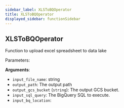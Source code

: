 ```yaml
---
sidebar_label: XLSToBQOperator
title: XLSToBQOperator
displayed_sidebar: functionSidebar
---
```


## XLSToBQOperator

Function to upload excel spreadsheet to data lake

Parameters:

**Arguments**:

- `input_file_name`: string
- `output_path`: The output path
- `output_gcs_bucket` (`string`): The output GCS bucket.
- `input_sql_query`: The BigQuery SQL to execute.
- `input_bq_location`: 


